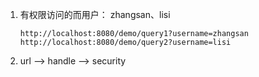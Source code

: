 1. 有权限访问的而用户： zhangsan、lisi
      ```
    http://localhost:8080/demo/query1?username=zhangsan
    http://localhost:8080/demo/query2?username=lisi
    
    ```

2. url --> handle --> security

